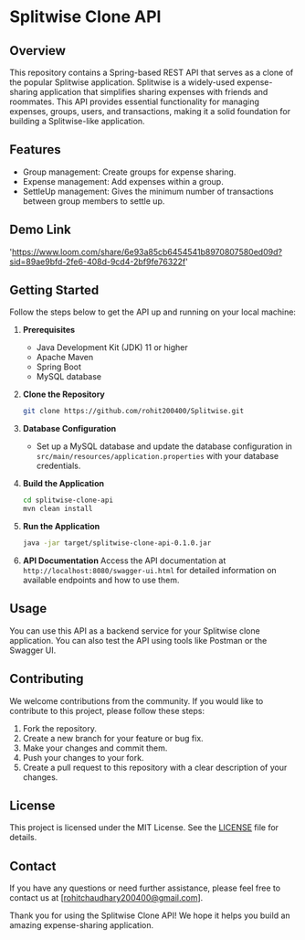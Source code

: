 # Splitwise Clone API

## Overview
This repository contains a Spring-based REST API that serves as a clone of the popular Splitwise application. Splitwise is a widely-used expense-sharing application that simplifies sharing expenses with friends and roommates. This API provides essential functionality for managing expenses, groups, users, and transactions, making it a solid foundation for building a Splitwise-like application.

## Features
- Group management: Create groups for expense sharing.
- Expense management: Add expenses within a group.
- SettleUp management: Gives the minimum number of transactions between group members to settle up.

## Demo Link
   'https://www.loom.com/share/6e93a85cb6454541b8970807580ed09d?sid=89ae9bfd-2fe6-408d-9cd4-2bf9fe76322f'

## Getting Started
Follow the steps below to get the API up and running on your local machine:

1. **Prerequisites**
   - Java Development Kit (JDK) 11 or higher
   - Apache Maven
   - Spring Boot
   - MySQL database

2. **Clone the Repository**
   ```bash
   git clone https://github.com/rohit200400/Splitwise.git
   ```

3. **Database Configuration**
   - Set up a MySQL database and update the database configuration in `src/main/resources/application.properties` with your database credentials.

4. **Build the Application**
   ```bash
   cd splitwise-clone-api
   mvn clean install
   ```

5. **Run the Application**
   ```bash
   java -jar target/splitwise-clone-api-0.1.0.jar
   ```

6. **API Documentation**
   Access the API documentation at `http://localhost:8080/swagger-ui.html` for detailed information on available endpoints and how to use them.

## Usage
You can use this API as a backend service for your Splitwise clone application. You can also test the API using tools like Postman or the Swagger UI.

## Contributing
We welcome contributions from the community. If you would like to contribute to this project, please follow these steps:

1. Fork the repository.
2. Create a new branch for your feature or bug fix.
3. Make your changes and commit them.
4. Push your changes to your fork.
5. Create a pull request to this repository with a clear description of your changes.

## License
This project is licensed under the MIT License. See the [LICENSE](LICENSE) file for details.

## Contact
If you have any questions or need further assistance, please feel free to contact us at [rohitchaudhary200400@gmail.com].

Thank you for using the Splitwise Clone API! We hope it helps you build an amazing expense-sharing application.
